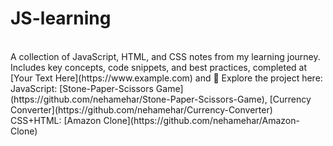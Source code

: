 # JS-learning
<br>
A collection of JavaScript, HTML, and CSS notes from my learning journey. Includes key concepts, code snippets, and best practices, completed at [Your Text Here](https://www.example.com) and 🚀 Explore the project here: 
<br>
JavaScript: [Stone-Paper-Scissors Game](https://github.com/nehamehar/Stone-Paper-Scissors-Game), [Currency Converter](https://github.com/nehamehar/Currency-Converter)
<br>
CSS+HTML:
[Amazon Clone](https://github.com/nehamehar/Amazon-Clone)

